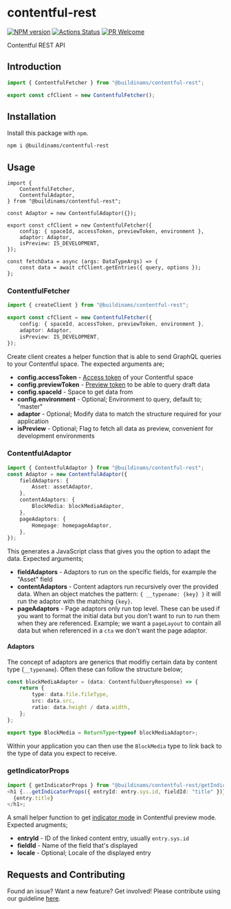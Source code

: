 # contentful-rest

[![NPM version][npm-image]][npm-url]
[![Actions Status][ci-image]][ci-url]
[![PR Welcome][npm-downloads-image]][npm-downloads-url]

Contentful REST API

## Introduction

```typescript
import { ContentfulFetcher } from "@buildinams/contentful-rest";

export const cfClient = new ContentfulFetcher();
```

## Installation

Install this package with `npm`.

```bash
npm i @buildinams/contentful-rest
```

## Usage

```tsx
import {
	ContentfulFetcher,
	ContentfulAdaptor,
} from "@buildinams/contentful-rest";

const Adaptor = new ContentfulAdaptor({});

export const cfClient = new ContentfulFetcher({
	config: { spaceId, accessToken, previewToken, environment },
	adaptor: Adaptor,
	isPreview: IS_DEVELOPMENT,
});

const fetchData = async (args: DataTypeArgs) => {
	const data = await cfClient.getEntries({ query, options });
};
```

### ContentfulFetcher

```typescript
import { createClient } from "@buildinams/contentful-rest";

export const cfClient = new ContentfulFetcher({
	config: { spaceId, accessToken, previewToken, environment },
	adaptor: Adaptor,
	isPreview: IS_DEVELOPMENT,
});
```

Create client creates a helper function that is able to send GraphQL queries to your Contentful space. The expected arguments are;

- **config.accessToken** - [Access token](https://www.contentful.com/developers/docs/references/authentication/) of your Contentful space
- **config.previewToken** - [Preview token](https://www.contentful.com/developers/docs/references/content-preview-api/) to be able to query draft data
- **config.spaceId** - Space to get data from
- **config.environment** - Optional; Environment to query, default to; "master"
- **adaptor** - Optional; Modify data to match the structure required for your application
- **isPreview** - Optional; Flag to fetch all data as preview, convenient for development environments

### ContentfulAdaptor

```typescript
import { ContentfulAdaptor } from "@buildinams/contentful-rest";
const Adaptor = new ContentfulAdaptor({
	fieldAdaptors: {
		Asset: assetAdaptor,
	},
	contentAdaptors: {
		BlockMedia: blockMediaAdaptor,
	},
	pageAdaptors: {
		Homepage: homepageAdaptor,
	},
});
```

This generates a JavaScript class that gives you the option to adapt the data. Expected arguments;

- **fieldAdaptors** - Adaptors to run on the specific fields, for example the "Asset" field
- **contentAdaptors** - Content adaptors run recursively over the provided data. When an object matches the pattern: `{ __typename: {key} }` it will run the adaptor with the matching `{key}`.
- **pageAdaptors** - Page adaptors only run top level. These can be used if you want to format the initial data but you don't want to run to run them when they are referenced. Example; we want a `pageLayout` to contain all data but when referenced in a `cta` we don't want the page adaptor.

#### Adaptors

The concept of adaptors are generics that modifiy certain data by content type (`__typename`). Often these can follow the structure below;

```typescript
const blockMediaAdaptor = (data: ContentfulQueryResponse) => {
	return {
		type: data.file.fileType,
		src: data.src,
		ratio: data.height / data.width,
	};
};

export type BlockMedia = ReturnType<typeof blockMediaAdaptor>;
```

Within your application you can then use the `BlockMedia` type to link back to the type of data you expect to receive.

### getIndicatorProps

```typescript
import { getIndicatorProps } from "@buildinams/contentful-rest/getIndicatorProps";
<h1 {...getIndicatorProps({ entryId: entry.sys.id, fieldId: "title" })}>
  {entry.title}
</h1>;
```

A small helper function to get [indicator mode](https://www.contentful.com/developers/docs/tutorials/general/live-preview/#set-up-inspector-mode) in Contentful preview mode. Expected arugments;

- **entryId** - ID of the linked content entry, usually `entry.sys.id`
- **fieldId** - Name of the field that's displayed
- **locale** - Optional; Locale of the displayed entry

## Requests and Contributing

Found an issue? Want a new feature? Get involved! Please contribute using our guideline [here](https://github.com/buildinamsterdam/contentful-graphql/blob/main/CONTRIBUTING.md).

[npm-image]: https://img.shields.io/npm/v/@buildinams/contentful-rest.svg?style=flat-square&logo=react
[npm-url]: https://npmjs.org/package/@buildinams/contentful-rest
[ci-image]: https://github.com/buildinamsterdam/contentful-graphql/actions/workflows/test.yml/badge.svg
[ci-url]: https://github.com/buildinamsterdam/contentful-graphql/actions
[npm-downloads-image]: https://img.shields.io/npm/dm/@buildinams/contentful-rest.svg
[npm-downloads-url]: https://npmcharts.com/compare/@buildinams/contentful-rest?minimal=true
